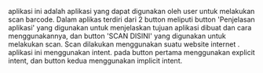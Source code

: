aplikasi ini adalah aplikasi yang dapat digunakan oleh user untuk melakukan scan barcode. 
Dalam aplikas terdiri dari 2 button meliputi button 'Penjelasan aplikasi' yang digunakan untuk menjelaskan tujuan aplikasi dibuat dan cara menggunakannya, dan button 'SCAN DISINI' yang digunakan untuk melakukan scan. Scan dilakukan menggunakan suatu website internet . 
aplikasi ini menggunakan intent. pada button pertama menggunakan explicit intent, dan button kedua menggunakan implicit intent.